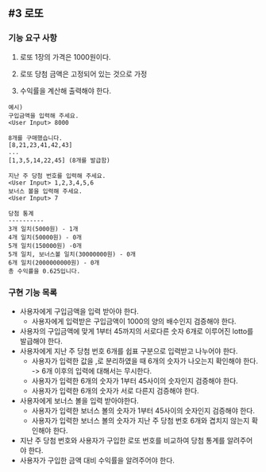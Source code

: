 ## #3 로또

### 기능 요구 사항
1. 로또 1장의 가격은 1000원이다.

2. 로또 당첨 금액은 고정되어 있는 것으로 가정

3. 수익률을 계산해 출력해야 한다.

```
예시)
구입금액을 입력해 주세요.
<User Input> 8000

8개를 구매했습니다.
[8,21,23,41,42,43]
...
[1,3,5,14,22,45] (8개를 발급함)

지난 주 당첨 번호를 입력해 주세요.
<User Input> 1,2,3,4,5,6
보너스 볼을 입력해 주세요.
<User Input> 7

당첨 통계
----------
3개 일치(5000원) - 1개
4개 일치(50000원) - 0개
5개 일치(150000원) -0개
5개 일치, 보너스볼 일치(30000000원) - 0개
6개 일치(2000000000원) - 0개
총 수익률을 0.625입니다.
```

### 구현 기능 목록
* 사용자에게 구입금액을 입력 받아야 한다.
    * 사용자에게 입력받은 구입금액이 1000의 양의 배수인지 검증해야 한다.
* 사용자의 구입금액에 맞게 1부터 45까지의 서로다른 숫자 6개로 이루어진 lotto를 발급해야 한다.
* 사용자에게 지난 주 당첨 번호 6개를 쉽표 구분으로 입력받고 나누어야 한다.
    * 사용자가 입력한 값을 ,로 분리하였을 때 6개의 숫자가 나오는지 확인해야 한다.
        -> 6개 이후의 입력에 대해서는 무시한다.
    * 사용자가 입력한 6개의 숫자가 1부터 45사이의 숫자인지 검증해야 한다.
    * 사용자가 입력한 6개의 숫자가 서로 다른지 검증해야 한다.
* 사용자에게 보너스 볼을 입력 받아야한다.
    * 사용자가 입력한 보너스 볼의 숫자가 1부터 45사이의 숫자인지 검증해야 한다.
    * 사용자가 입력한 보너스 볼의 숫자가 지난 주 당첨 번호 6개와 겹치지 않는지 확인해야 한다.
* 지난 주 당첨 번호와 사용자가 구입한 로또 번호를 비교하여 당첨 통계를 알려주어야 한다.
* 사용자가 구입한 금액 대비 수익률을 알려주어야 한다.